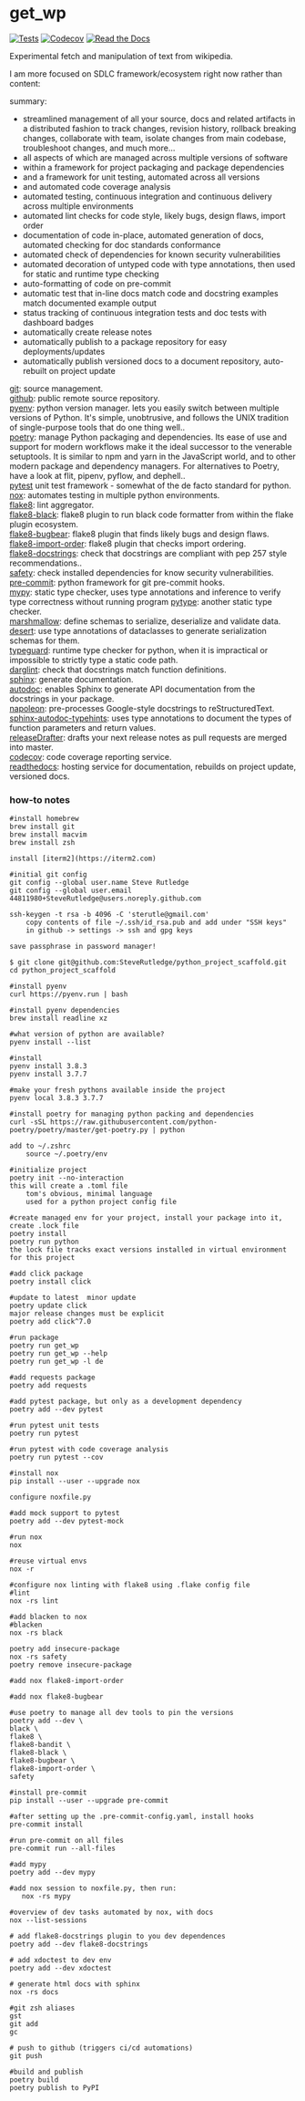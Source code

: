 # get_wp

[![Tests](https://github.com/SteveRutledge/get_wp/workflows/Tests/badge.svg)](https://github.com/SteveRutledge/get_wp/actions)
[![Codecov](https://codecov.io/gh/SteveRUtledge/get_wp/branch/master/graph/badge.svg)](https://codecov.io/gh/SteveRutledge/get_wp)
[![Read the Docs](https://readthedocs.org/projects/get_wp/badge/)](https://get_wp.readthedocs.io/)<br/>

Experimental fetch and manipulation of text from wikipedia.

I am more focused on SDLC framework/ecosystem right now rather than content:

summary:<br/>
* streamlined management of all your source, docs and related artifacts in a distributed fashion to track changes, revision history, rollback breaking changes, collaborate with team, isolate changes from main codebase, troubleshoot changes, and much more...<br/>
* all aspects of which are managed across multiple versions of software<br/>
* within a framework for project packaging and package dependencies<br/>
* and a framework for unit testing, automated across all versions<br/>
* and automated code coverage analysis<br/>
* automated testing, continuous integration and continuous delivery across multiple environments<br/>
* automated lint checks for code style, likely bugs, design flaws, import order<br/>
* documentation of code in-place, automated generation of docs, automated checking for doc standards conformance<br/>
* automated check of dependencies for known security vulnerabilities<br/>
* automated decoration of untyped code with type annotations, then used for static and runtime type checking<br/>
* auto-formatting of code on pre-commit<br/>
* automatic test that in-line docs match code and docstring examples match documented example output<br/>
* status tracking of continuous integration tests and doc tests with dashboard badges<br/>
* automatically create release notes<br/>
* automatically publish to a package repository for easy deployments/updates<br/>
* automatically publish versioned docs to a document repository, auto-rebuilt on project update<br/>

[git](https://git-scm.com/): source management.<br/>
[github](https://github.com): public remote source repository.<br/>
[pyenv](https://github.com/pyenv/pyenv): python version manager. lets you easily switch between multiple versions of Python. It's simple, unobtrusive, and follows the UNIX tradition of single-purpose tools that do one thing well..<br/>
[poetry](https://python-poetry.org): manage Python packaging and dependencies. Its ease of  use and support for modern workflows make it the ideal successor to the  venerable setuptools. It is similar to npm and yarn in the JavaScript  world, and to other modern package and dependency managers. For alternatives to Poetry, have a look at flit, pipenv, pyflow, and dephell..<br/>
[pytest](https://docs.pytest.org/en/latest/) unit test framework - somewhat of the de facto standard for python.<br/>
[nox](https://pypi.org/project/nox/): automates testing in multiple python environments.<br/>
[flake8](https://pypi.org/project/flake8/): lint aggregator.<br/>
[flake8-black](https://pypi.org/project/flake8-black/): flake8 plugin to run black code formatter from within the flake plugin ecosystem.<br/>
[flake8-bugbear](https://pypi.org/project/flake8-bugbear/): flake8 plugin that finds likely bugs and design flaws.<br/>
[flake8-import-order](https://pypi.org/project/flake8-import-order/): flake8 plugin that checks import ordering.<br/>
[flake8-docstrings](https://gitlab.com/pycqa/flake8-docstrings): check that docstrings are compliant with pep 257 style recommendations..<br/>
[safety](https://github.com/pyupio/safety): check installed dependencies for know security vulnerabilities.<br/>
[pre-commit](https://pre-commit.com/): python framework for git pre-commit hooks.<br/>
[mypy](http://mypy-lang.org/): static type checker, uses type annotations and inference to verify type correctness without running program
[pytype](https://google.github.io/pytype/): another static type checker.<br/>
[marshmallow](https://marshmallow.readthedocs.io/): define schemas to serialize, deserialize and validate data.<br/>
[desert](https://desert.readthedocs.io/): use type annotations of dataclasses to generate serialization schemas for them.<br/>
[typeguard](https://github.com/agronholm/typeguard): runtime type checker for python, when it is impractical or impossible to strictly type a static code path.<br/>
[darglint](https://github.com/terrencepreilly/darglint): check that docstrings match function definitions.<br/>
[sphinx](http://www.sphinx-doc.org/): generate documentation.<br/>
[autodoc](https://www.sphinx-doc.org/en/master/usage/extensions/autodoc.html): enables Sphinx to generate API documentation from the docstrings in your package.<br/>
[napoleon](https://www.sphinx-doc.org/en/master/usage/extensions/napoleon.html): pre-processes Google-style docstrings to reStructuredText.<br/>
[sphinx-autodoc-typehints](https://github.com/agronholm/sphinx-autodoc-typehints): uses type annotations to document the types of function parameters and return values.<br/>
[releaseDrafter](https://github.com/release-drafter/release-drafter): drafts your next release notes as pull requests are merged into master.<br/>
[codecov](https://codecov.io/): code coverage reporting service.<br/>
[readthedocs](https://readthedocs.org/): hosting service for documentation, rebuilds on project update, versioned docs.<br/>

### how-to notes

    #install homebrew
    brew install git
    brew install macvim
    brew install zsh

    install [iterm2](https://iterm2.com)

    #initial git config
    git config --global user.name Steve Rutledge
    git config --global user.email 44811980+SteveRutledge@users.noreply.github.com

    ssh-keygen -t rsa -b 4096 -C 'sterutle@gmail.com'
        copy contents of file ~/.ssh/id_rsa.pub and add under "SSH keys"
        in github -> settings -> ssh and gpg keys

    save passphrase in password manager!

    $ git clone git@github.com:SteveRutledge/python_project_scaffold.git
    cd python_project_scaffold

    #install pyenv
    curl https://pyenv.run | bash

    #install pyenv dependencies
    brew install readline xz

    #what version of python are available?
    pyenv install --list

    #install
    pyenv install 3.8.3
    pyenv install 3.7.7

    #make your fresh pythons available inside the project
    pyenv local 3.8.3 3.7.7

    #install poetry for managing python packing and dependencies
    curl -sSL https://raw.githubusercontent.com/python-poetry/poetry/master/get-poetry.py | python

    add to ~/.zshrc
        source ~/.poetry/env

    #initialize project
    poetry init --no-interaction
    this will create a .toml file
        tom's obvious, minimal language
        used for a python project config file

    #create managed env for your project, install your package into it, create .lock file
    poetry install
    poetry run python
    the lock file tracks exact versions installed in virtual environment for this project

    #add click package
    poetry install click

    #update to latest  minor update
    poetry update click
    major release changes must be explicit
    poetry add click^7.0

    #run package
    poetry run get_wp
    poetry run get_wp --help
    poetry run get_wp -l de

    #add requests package
    poetry add requests

    #add pytest package, but only as a development dependency
    poetry add --dev pytest

    #run pytest unit tests
    poetry run pytest

    #run pytest with code coverage analysis
    poetry run pytest --cov

    #install nox
    pip install --user --upgrade nox

    configure noxfile.py

    #add mock support to pytest
    poetry add --dev pytest-mock

    #run nox
    nox

    #reuse virtual envs
    nox -r

    #configure nox linting with flake8 using .flake config file
    #lint
    nox -rs lint

    #add blacken to nox
    #blacken
    nox -rs black

    poetry add insecure-package
    nox -rs safety
    poetry remove insecure-package

    #add nox flake8-import-order

    #add nox flake8-bugbear

    #use poetry to manage all dev tools to pin the versions
    poetry add --dev \
    black \
    flake8 \
    flake8-bandit \
    flake8-black \
    flake8-bugbear \
    flake8-import-order \
    safety

    #install pre-commit
    pip install --user --upgrade pre-commit

    #after setting up the .pre-commit-config.yaml, install hooks
    pre-commit install

    #run pre-commit on all files
    pre-commit run --all-files

    #add mypy
    poetry add --dev mypy

    #add nox session to noxfile.py, then run:
       nox -rs mypy

    #overview of dev tasks automated by nox, with docs
    nox --list-sessions

    # add flake8-docstrings plugin to you dev dependences
    poetry add --dev flake8-docstrings

    # add xdoctest to dev env
    poetry add --dev xdoctest

    # generate html docs with sphinx
    nox -rs docs

    #git zsh aliases
    gst
    git add
    gc

    # push to github (triggers ci/cd automations)
    git push

    #build and publish
    poetry build
    poetry publish to PyPI
    
